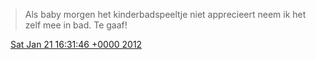 > Als baby morgen het kinderbadspeeltje niet apprecieert neem ik het zelf mee in bad\. Te gaaf\!

<img src="../../media/tweet.ico" width="12" /> [Sat Jan 21 16:31:46 +0000 2012](https://twitter.com/DromerDenker/status/160761515811667971)